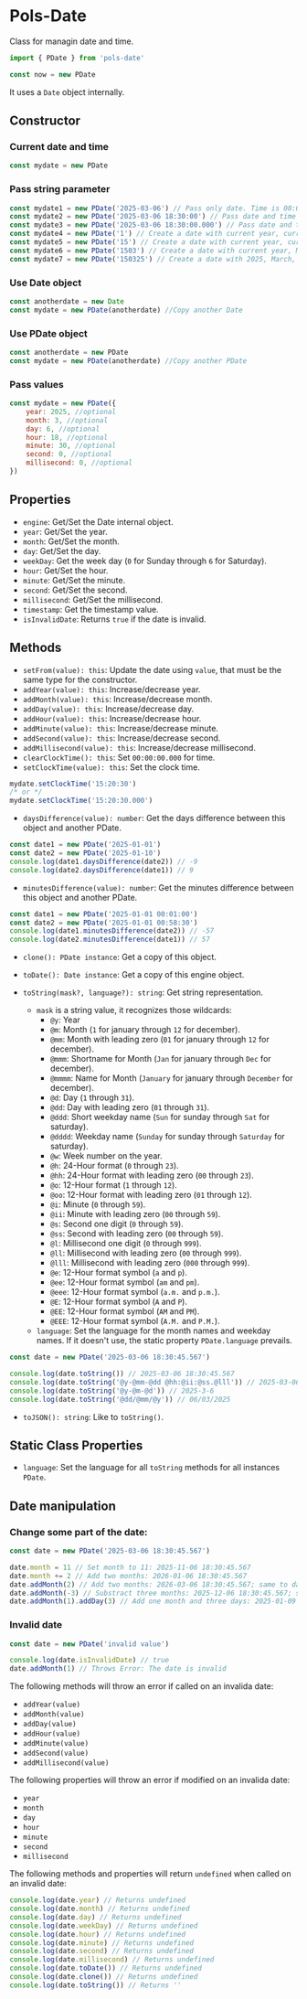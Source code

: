 # Pols-Date

Class for managin date and time.

```javascript
import { PDate } from 'pols-date'

const now = new PDate
```

It uses a `Date` object internally.

## Constructor

### Current date and time
```javascript
const mydate = new PDate
```

### Pass string parameter
```javascript
const mydate1 = new PDate('2025-03-06') // Pass only date. Time is 00:00:00.000
const mydate2 = new PDate('2025-03-06 18:30:00') // Pass date and time
const mydate3 = new PDate('2025-03-06 18:30:00.000') // Pass date and time with millisecond
const mydate4 = new PDate('1') // Create a date with current year, current month, 1st, and current clock time
const mydate5 = new PDate('15') // Create a date with current year, current month, 15th, and current clock time
const mydate6 = new PDate('1503') // Create a date with current year, March, 15th, and current clock time
const mydate7 = new PDate('150325') // Create a date with 2025, March, 15th, and current clock time
```

### Use Date object
```javascript
const anotherdate = new Date
const mydate = new PDate(anotherdate) //Copy another Date
```

### Use PDate object
```javascript
const anotherdate = new PDate
const mydate = new PDate(anotherdate) //Copy another PDate
```

### Pass values
```javascript
const mydate = new PDate({
	year: 2025, //optional
	month: 3, //optional
	day: 6, //optional
	hour: 18, //optional
	minute: 30, //optional
	second: 0, //optional
	millisecond: 0, //optional
})
```

## Properties

* `engine`: Get/Set the Date internal object.
* `year`: Get/Set the year.
* `month`: Get/Set the month.
* `day`: Get/Set the day.
* `weekDay`: Get the week day (`0` for Sunday through `6` for Saturday).
* `hour`: Get/Set the hour.
* `minute`: Get/Set the minute.
* `second`: Get/Set the second.
* `millisecond`: Get/Set the millisecond.
* `timestamp`: Get the timestamp value.
* `isInvalidDate`: Returns `true` if the date is invalid.

## Methods

* `setFrom(value): this`: Update the date using `value`, that must be the same type for the constructor.
* `addYear(value): this`: Increase/decrease year.
* `addMonth(value): this`: Increase/decrease month.
* `addDay(value): this`: Increase/decrease day.
* `addHour(value): this`: Increase/decrease hour.
* `addMinute(value): this`: Increase/decrease minute.
* `addSecond(value): this`: Increase/decrease second.
* `addMillisecond(value): this`: Increase/decrease millisecond.
* `clearClockTime(): this`: Set `00:00:00.000` for time.
* `setClockTime(value): this`: Set the clock time.

```javascript
mydate.setClockTime('15:20:30')
/* or */
mydate.setClockTime('15:20:30.000')
```

* `daysDifference(value): number`: Get the days difference between this object and another PDate.

```javascript
const date1 = new PDate('2025-01-01')
const date2 = new PDate('2025-01-10')
console.log(date1.daysDifference(date2)) // -9
console.log(date2.daysDifference(date1)) // 9
```
* `minutesDifference(value): number`: Get the minutes difference between this object and another PDate.

```javascript
const date1 = new PDate('2025-01-01 00:01:00')
const date2 = new PDate('2025-01-01 00:58:30')
console.log(date1.minutesDifference(date2)) // -57
console.log(date2.minutesDifference(date1)) // 57
```

* `clone(): PDate instance`: Get a copy of this object.
* `toDate(): Date instance`: Get a copy of this engine object.
* `toString(mask?, language?): string`: Get string representation.

	* `mask` is a string value, it recognizes those wildcards:
		* `@y`: Year
		* `@m`: Month (`1` for january through `12` for december).
		* `@mm`: Month with leading zero (`01` for january through `12` for december).
		* `@mmm`: Shortname for Month (`Jan` for january through `Dec` for december).
		* `@mmmm`: Name for Month (`January` for january through `December` for december).
		* `@d`: Day (`1` through `31`).
		* `@dd`: Day with leading zero (`01` through `31`).
		* `@ddd`: Short weekday name (`Sun` for sunday through `Sat` for saturday).
		* `@dddd`: Weekday name (`Sunday` for sunday through `Saturday` for saturday).
		* `@w`: Week number on the year.
		* `@h`: 24-Hour format (`0` through `23`).
		* `@hh`: 24-Hour format with leading zero (`00` through `23`).
		* `@o`: 12-Hour format (`1` through `12`).
		* `@oo`: 12-Hour format with leading zero (`01` through `12`).
		* `@i`: Minute (`0` through `59`).
		* `@ii`: Minute with leading zero (`00` through `59`).
		* `@s`: Second one digit (`0` through `59`).
		* `@ss`: Second with leading zero (`00` through `59`).
		* `@l`: Millisecond one digit (`0` through `999`).
		* `@ll`: Millisecond with leading zero (`00` through `999`).
		* `@lll`: Millisecond with leading zero (`000` through `999`).
		* `@e`: 12-Hour format symbol (`a` and `p`).
		* `@ee`: 12-Hour format symbol (`am` and `pm`).
		* `@eee`: 12-Hour format symbol (`a.m.` and `p.m.`).
		* `@E`: 12-Hour format symbol (`A` and `P`).
		* `@EE`: 12-Hour format symbol (`AM` and `PM`).
		* `@EEE`: 12-Hour format symbol (`A.M.` and `P.M.`).
	* `language`: Set the language for the month names and weekday names. If it doesn't use, the static property `PDate.language` prevails.

```javascript
const date = new PDate('2025-03-06 18:30:45.567')

console.log(date.toString()) // 2025-03-06 18:30:45.567
console.log(date.toString('@y-@mm-@dd @hh:@ii:@ss.@lll')) // 2025-03-06 18:30:45.567
console.log(date.toString('@y-@m-@d')) // 2025-3-6
console.log(date.toString('@dd/@mm/@y')) // 06/03/2025
```

* `toJSON(): string`: Like to `toString()`.

## Static Class Properties

* `language`: Set the language for all `toString` methods for all instances `PDate`.

## Date manipulation

### Change some part of the date:

```javascript
const date = new PDate('2025-03-06 18:30:45.567')

date.month = 11 // Set month to 11: 2025-11-06 18:30:45.567
date.month += 2 // Add two months: 2026-01-06 18:30:45.567
date.addMonth(2) // Add two months: 2026-03-06 18:30:45.567; same to date.month += 2
date.addMonth(-3) // Substract three months: 2025-12-06 18:30:45.567; same to date.month -= 3
date.addMonth(1).addDay(3) // Add one month and three days: 2025-01-09 18:30:45.567
```

### Invalid date

```javascript
const date = new PDate('invalid value')

console.log(date.isInvalidDate) // true
date.addMonth(1) // Throws Error: The date is invalid
```
The following methods will throw an error if called on an invalida date:

* `addYear(value)`
* `addMonth(value)`
* `addDay(value)`
* `addHour(value)`
* `addMinute(value)`
* `addSecond(value)`
* `addMillisecond(value)`

The following properties will throw an error if modified on an invalida date:

* `year`
* `month`
* `day`
* `hour`
* `minute`
* `second`
* `millisecond`

The following methods and properties will return `undefined` when called on an invalid date:

```javascript
console.log(date.year) // Returns undefined
console.log(date.month) // Returns undefined
console.log(date.day) // Returns undefined
console.log(date.weekDay) // Returns undefined
console.log(date.hour) // Returns undefined
console.log(date.minute) // Returns undefined
console.log(date.second) // Returns undefined
console.log(date.millisecond) // Returns undefined
console.log(date.toDate()) // Returns undefined
console.log(date.clone()) // Returns undefined
console.log(date.toString()) // Returns ''
```